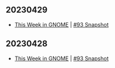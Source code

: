 ## 20230429
- [This Week in GNOME](https://thisweek.gnome.org/) | [#93 Snapshot](https://thisweek.gnome.org/posts/2023/04/twig-93/)

## 20230428
- [This Week in GNOME](https://thisweek.gnome.org/) | [#93 Snapshot](https://thisweek.gnome.org/posts/2023/04/twig-93/)

